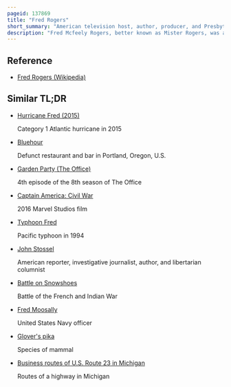 ```yaml
---
pageid: 137869
title: "Fred Rogers"
short_summary: "American television host, author, producer, and Presbyterian minister (1928–2003)"
description: "Fred Mcfeely Rogers, better known as Mister Rogers, was an american Television Host, Author, Producer, and presbyterian Minister. He was the Creator Showrunner and Host of the preschool Tv Show Mister Rogers' Neighborhood which ran from 1968 to 2001."
---
```


## Reference

- [Fred Rogers (Wikipedia)](https://en.wikipedia.org/?curid=137869)

## Similar TL;DR

- [Hurricane Fred (2015)](/tldr/en/hurricane-fred-2015)

  Category 1 Atlantic hurricane in 2015

- [Bluehour](/tldr/en/bluehour)

  Defunct restaurant and bar in Portland, Oregon, U.S.

- [Garden Party (The Office)](/tldr/en/garden-party-the-office)

  4th episode of the 8th season of The Office

- [Captain America: Civil War](/tldr/en/captain-america-civil-war)

  2016 Marvel Studios film

- [Typhoon Fred](/tldr/en/typhoon-fred)

  Pacific typhoon in 1994

- [John Stossel](/tldr/en/john-stossel)

  American reporter, investigative journalist, author, and libertarian columnist

- [Battle on Snowshoes](/tldr/en/battle-on-snowshoes)

  Battle of the French and Indian War

- [Fred Moosally](/tldr/en/fred-moosally)

  United States Navy officer

- [Glover's pika](/tldr/en/glovers-pika)

  Species of mammal

- [Business routes of U.S. Route 23 in Michigan](/tldr/en/business-routes-of-us-route-23-in-michigan)

  Routes of a highway in Michigan
